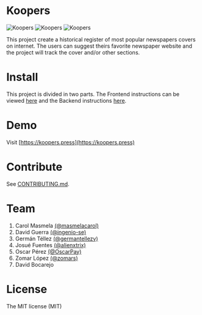 # Koopers
![Koopers](https://img.shields.io/badge/build-passing-green)
![Koopers](https://img.shields.io/badge/coverage-90%-green)
![Koopers](https://img.shields.io/badge/license-MIT-blue)

This project create a historical register of most popular newspapers covers on internet. The users can suggest theirs favorite newspaper website and the project will track the cover and/or other sections.

# Install
This project is divided in two parts. The Frontend instructions can be viewed  [here](frontend/README.md) and the Backend instructions [here](api-rest/README.md).


# Demo
Visit [https://koopers.press](https://koopers.press)


# Contribute

See [CONTRIBUTING.md](CONTRIBUTING.md).

# Team
1. Carol Masmela [(@masmelacarol)](https://github.com/masmelacarol)
2. David Guerra [(@ingenio-se)](https://github.com/ingenio-se)
3. Germán Téllez [(@germantellezv)](https://github.com/germantellezv)
4. Josué Fuentes [(@alienxtrix)](https://github.com/alienxtrix)
5. Oscar Pérez [(@OscarPay)](https://github.com/OscarPay)
6. Zomar López [(@zomars)](https://github.com/zomars)
7. David Bocarejo

# License
The MIT license (MIT)
